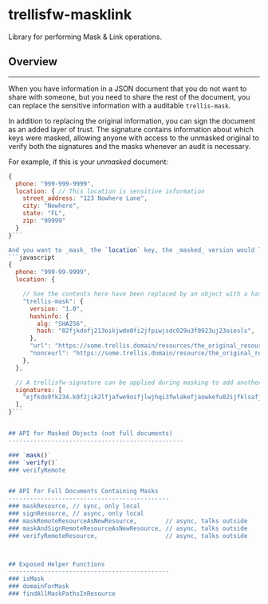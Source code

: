 # trellisfw-masklink

Library for performing Mask & Link operations.  

## Overview
---------------------
When you have information in a JSON document that you do not want to
share with someone, but you need to share the rest of the document, 
you can replace the sensitive information with a auditable `trellis-mask`.

In addition to replacing the original information, you can sign the document
as an added layer of trust.  The signature contains information about which
keys were masked, allowing anyone with access to the unmasked original to 
verify both the signatures and the masks whenever an audit is necessary.

For example, if this is your _unmasked_ document:
```javascript
{
  phone: "999-999-9999",
  location: { // This location is sensitive information
    street_address: "123 Nowhere Lane",
    city: "Nowhere",
    state: "FL",
    zip: "99999"
  }
}```

And you want to _mask_ the `location` key, the _masked_ version would look like:
```javascript
{ 
  phone: "999-99-9999",
  location: {

    // See the contents here have been replaced by an object with a hash and a link:
    "trellis-mask": {
      version: "1.0",
      hashinfo: {
        alg: "SHA256",
        hash: "02fjkdofj213oikjwdo0fi2jfpiwjsdc029u3f0923uj23oiesls",
      },
      "url": "https://some.trellis.domain/resources/the_original_resourceid/location",
      "nonceurl": "https://some.trellis.domain/resource/the_original_resourceid/_meta/nonce",
    },
  },

  // A trellisfw-signature can be applied during masking to add another layer of trust
  signatures: [
    "ejfkdo9fk234.k0f2jik2lfjafwe9oifjlwjhqi3fwlakefjaowkefu02ijfklsafjwasdf.dkfj23",
  ],
}```


## API for Masked Objects (not full documents)
-------------------------------------------------

### `mask()`
### `verify()`
### verifyRemote


## API for Full Documents Containing Masks
---------------------------------------------
### maskResource, // sync, only local
### signResource, // async, only local
### maskRemoteResourceAsNewResource,        // async, talks outside
### maskAndSignRemoteResourceAsNewResource, // async, talks outside
### verifyRemoteResource,                   // async, talks outside



## Exposed Helper Functions
---------------------------------------------
### isMask
### domainForMask
### findAllMaskPathsInResource
